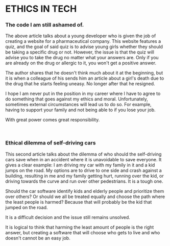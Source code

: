 # ETHICS IN TECH

### The code I am still ashamed of.

The above article talks about a young developer who is given the job of creating a
website for a pharmaceutical company. This website features a quiz, and the goal 
of said quiz is to advise young girls whether they should be taking a specific 
drug or not. However, the issue is that the quiz will advise you to take the 
drug no matter what your answers are. Only if you are already on the drug or 
allergic to it, you won't get a positive answer. 

The author shares that he doesn't think much about it at the beginning, but it 
is when a colleague of his sends him an article about a girl's death due to the
drug that he starts feeling uneasy. No longer after that he resigned. 

I hope I am never put in the position in my career where I have to agree to do 
something that goes against my ethics and moral. Unfortunately, sometimes
external circumstances will lead us to do so. For example, having to support 
your family and not being able to if you lose your job. 

With great power comes great responsibility.

<br>


### Ethical dilemma of self-driving cars

This second article talks about the dilemma of who should the self-driving cars
save when in an accident where it is unavoidable to save everyone. It gives a 
clear example: I am driving my car with my family in it and a kid jumps on the 
road. My options are to drive to one side and crash against a building, resulting
in me and my family getting hurt, running over the kid, or driving towards the
curve and run over other pedestrians. It is a tough one. 

Should the car software identify kids and elderly people and prioritize them 
over others? Or should we all be treated equally and choose the path where the
least people is harmed? Because that will probably be the kid that jumped on 
the road. 


It is a difficult decision and the issue still remains unsolved. 

It is logical to think that harming the least amount of people is the right 
answer, but creating a software that will choose who gets to live and who doesn't
cannot be an easy job. 